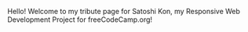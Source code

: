 Hello! Welcome to my tribute page for Satoshi Kon, my Responsive Web Development Project for freeCodeCamp.org!